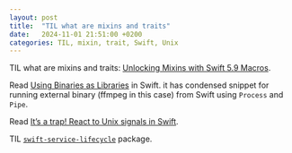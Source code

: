 ```yaml
---
layout: post
title:  "TIL what are mixins and traits"
date:   2024-11-01 21:51:00 +0200
categories: TIL, mixin, trait, Swift, Unix
---
```

TIL what are mixins and traits: [Unlocking Mixins with Swift 5.9 Macros](https://alejandromp.com/development/blog/swift-5-9-macros-unlock-mixins/).

Read [Using Binaries as Libraries](https://alejandromp.com/development/blog/using-binaries-as-libraries/) in Swift. it has condensed snippet for running external binary (ffmpeg in this case) from Swift using `Process` and `Pipe`.

Read [It’s a trap! React to Unix signals in Swift](https://alejandromp.com/development/blog/swift-catch-os-signals-trap/).

TIL [`swift-service-lifecycle`](https://github.com/swift-server/swift-service-lifecycle) package.
